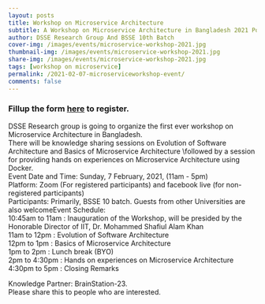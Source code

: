 ```yaml
---
layout: posts
title: Workshop on Microservice Architecture
subtitle: A Workshop on Microservice Architecture in Bangladesh 2021 Powered By Brain Station-23
author: DSSE Research Group And BSSE 10th Batch
cover-img: /images/events/microservice-workshop-2021.jpg
thumbnail-img: /images/events/microservice-workshop-2021.jpg
share-img: /images/events/microservice-workshop-2021.jpg
tags: [workshop on microservice]
permalink: /2021-02-07-microserviceworkshop-event/
comments: false
---
```


### Fillup the form [here](https://forms.gle/dfFS6UqwgvyerZQ88) to register. 
DSSE Research group is going to organize the first ever workshop on Microservice Architecture in Bangladesh. \
There will be knowledge sharing sessions on Evolution of Software Architecture and Basics of Microservice Architecture \followed by a session for providing hands on experiences on Microservice Architecture using Docker.\
Event Date and Time: Sunday, 7 February, 2021, (11am - 5pm)\
Platform: Zoom (For registered participants) and facebook live (for non-registered participants)\
Participants: Primarily, BSSE 10 batch. Guests from other Universities are also welcomeEvent Schedule:\
10:45am to 11am : Inauguration of the Workshop, will be presided by the Honorable Director of IIT, Dr. Mohammed Shafiul Alam Khan\
11am to 12pm : Evolution of Software Architecture\
12pm to 1pm : Basics of Microservice Architecture\
1pm to 2pm : Lunch break (BYO)\
2pm to 4:30pm : Hands on experiences on Microservice Architecture\
4:30pm to 5pm : Closing Remarks 

Knowledge Partner: BrainStation-23. \
Please share this to people who are interested.